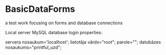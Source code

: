 # BasicDataForms
a test work focusing on forms and database connections

Local server MySQL database login properties:

servera nosaukum='localhost';
lietotāja vārds="root";
parole="";
datubāzes nosaukums="printful_uzd";
